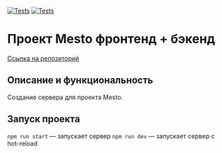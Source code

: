 [![Tests](../../actions/workflows/tests-13-sprint.yml/badge.svg)](../../actions/workflows/tests-13-sprint.yml) [![Tests](../../actions/workflows/tests-14-sprint.yml/badge.svg)](../../actions/workflows/tests-14-sprint.yml)

# Проект Mesto фронтенд + бэкенд
[Ссылка на репозиторий](https://github.com/Yaroslav-Chertov/express-mesto-gha)

## Описание и функциональность

Создание сервера для проекта Mesto.

## Запуск проекта

`npm run start` — запускает сервер
`npm run dev` — запускает сервер с hot-reload
